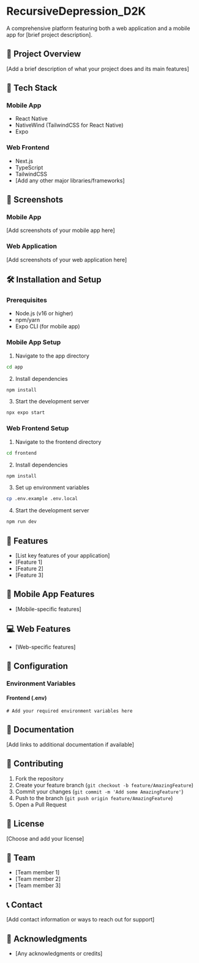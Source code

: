 # RecursiveDepression_D2K

A comprehensive platform featuring both a web application and a mobile app for [brief project description].

## 📱 Project Overview

[Add a brief description of what your project does and its main features]

## 🚀 Tech Stack

### Mobile App
- React Native
- NativeWind (TailwindCSS for React Native)
- Expo

### Web Frontend
- Next.js
- TypeScript
- TailwindCSS
- [Add any other major libraries/frameworks]

## 📸 Screenshots

### Mobile App
[Add screenshots of your mobile app here]

### Web Application
[Add screenshots of your web application here]



## 🛠️ Installation and Setup

### Prerequisites
- Node.js (v16 or higher)
- npm/yarn
- Expo CLI (for mobile app)

### Mobile App Setup
1. Navigate to the app directory
```bash
cd app
```

2. Install dependencies
```bash
npm install
```

3. Start the development server
```bash
npx expo start
```

### Web Frontend Setup
1. Navigate to the frontend directory
```bash
cd frontend
```

2. Install dependencies
```bash
npm install
```

3. Set up environment variables
```bash
cp .env.example .env.local
```

4. Start the development server
```bash
npm run dev
```

## 🌟 Features

- [List key features of your application]
- [Feature 1]
- [Feature 2]
- [Feature 3]

## 📱 Mobile App Features
- [Mobile-specific features]

## 💻 Web Features
- [Web-specific features]

## 🔧 Configuration

### Environment Variables

#### Frontend (.env)
```env
# Add your required environment variables here
```

## 📖 Documentation

[Add links to additional documentation if available]

## 🤝 Contributing

1. Fork the repository
2. Create your feature branch (`git checkout -b feature/AmazingFeature`)
3. Commit your changes (`git commit -m 'Add some AmazingFeature'`)
4. Push to the branch (`git push origin feature/AmazingFeature`)
5. Open a Pull Request

## 📄 License

[Choose and add your license]

## 👥 Team

- [Team member 1]
- [Team member 2]
- [Team member 3]

## 📞 Contact

[Add contact information or ways to reach out for support]

## 🙏 Acknowledgments

- [Any acknowledgments or credits]   
